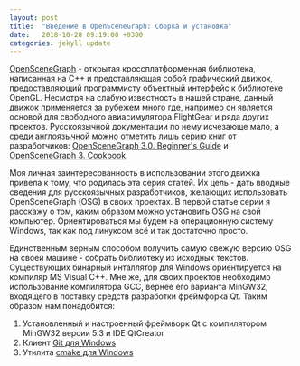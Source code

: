 ```yaml
---
layout: post
title:  "Введение в OpenSceneGraph: Сборка и установка"
date:   2018-10-28 09:19:00 +0300
categories: jekyll update
---
```


[OpenSceneGraph](http://www.openscenegraph.org/) - открытая кроссплатформенная библиотека, написанная на C++ и представляющая собой графический движок, предоставляющий программисту объектный интерфейс к библиотеке OpenGL. Несмотря на слабую известность в нашей стране, данный движок применяется за рубежем много где, например он является основой для свободного авиасимулятора FlightGear и ряда других проектов. Русскоязычной документации по нему исчезающе мало, а среди англоязычной можно отметить лишь серию книг от разработчиков: [OpenSceneGraph 3.0. Beginner's Guide](https://www.amazon.com/OpenSceneGraph-3-0-Beginners-Rui-Wang/dp/1849512825) и [OpenSceneGraph 3. Cookbook](https://www.amazon.com/OpenSceneGraph-3-Cookbook-Rui-Wang/dp/184951688X).

Моя личная заинтересованность в использовании этого движка привела к тому, что родилась эта серия статей. Их цель - дать вводные сведения для русскоязычных разработчиков, желающих использовать OpenSceneGraph (OSG) в своих проектах. В первой статье серии я расскажу о том, каким образом можно установить OSG на свой компьютер. Ориентироваться мы будем на операционную систему Windows, так как под линуксом всё и так достаточно просто.

Единственным верным способом получить самую свежую версию OSG на своей машине - собрать библиотеку из исходных текстов. Существующих бинарный инталлятор для Windows ориентируется на компиляр MS Visual C++. Мне же, для своих проектов необходимо использование компилятора GCC, вернее его варианта MinGW32, входящего в поставку средств разработки фреймфорка Qt. Таким образом нам понадобится:

1. Установленный и настроенный фреймворк Qt с компилятором MinGW32 версии 5.3 и IDE QtCreator
2. Клиент [Git для Windows](https://git-scm.com/download/win)
3. Утилита [сmake для Windows](https://cmake.org/download/)  
